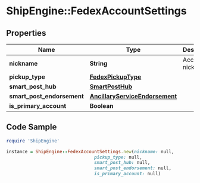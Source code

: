 # ShipEngine::FedexAccountSettings

## Properties

Name | Type | Description | Notes
------------ | ------------- | ------------- | -------------
**nickname** | **String** | Account nickname | [optional] 
**pickup_type** | [**FedexPickupType**](FedexPickupType.md) |  | [optional] 
**smart_post_hub** | [**SmartPostHub**](SmartPostHub.md) |  | [optional] 
**smart_post_endorsement** | [**AncillaryServiceEndorsement**](AncillaryServiceEndorsement.md) |  | [optional] 
**is_primary_account** | **Boolean** |  | [optional] 

## Code Sample

```ruby
require 'ShipEngine'

instance = ShipEngine::FedexAccountSettings.new(nickname: null,
                                 pickup_type: null,
                                 smart_post_hub: null,
                                 smart_post_endorsement: null,
                                 is_primary_account: null)
```



